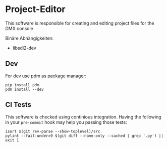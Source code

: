 # Project-Editor
This software is responsible for creating and editing project files for the DMX console

Binäre Abhängigkeiten:
* libsdl2-dev

## Dev
For dev use pdm as package manager:
```
pip install pdm
pdm install --dev
```
## CI Tests
This software is checked using continious integration. Having the following in your `pre-commit` hook
may help you passing those tests:
```
isort $(git rev-parse --show-toplevel)/src
pylint --fail-under=9 $(git diff --name-only --cached | grep '.py') || exit 1
```
